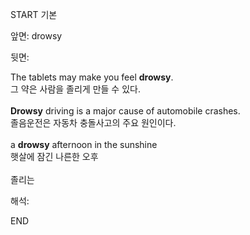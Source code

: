 START
기본

앞면:
drowsy


뒷면:
<div>The tablets may make you feel <strong>drowsy</strong>. </div><div><div>그 약은 사람을 졸리게 만들 수 있다.</div></div><div><br></div><div><div><strong>Drowsy</strong> driving is a major cause of automobile crashes. </div><div><div>졸음운전은 자동차 충돌사고의 주요 원인이다.</div></div></div><div><br></div><div><div>a <strong>drowsy</strong> afternoon in the sunshine </div><div><div>햇살에 잠긴 나른한 오후</div></div></div><div><br></div><div>졸리는</div>


해석:

END